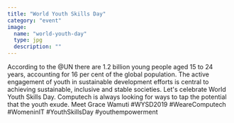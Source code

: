 ```yaml
---
title: "World Youth Skills Day"
category: "event"
image:
  name: "world-youth-day"
  type: jpg
  description: ""
---
```


According to the @UN there are 1.2 billion young people aged 15 to 24 years, accounting for 16 per cent of the global population. The active engagement of youth in sustainable development efforts is central to achieving sustainable, inclusive and stable societies. Let's celebrate World Youth Skills Day. Computech is always looking for ways to tap the potential that the youth exude. Meet Grace Wamuti
#WYSD2019 #WeareComputech #WomeninIT #YouthSkillsDay #youthempowerment